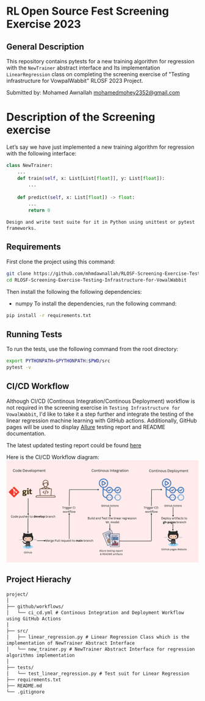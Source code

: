 # RL Open Source Fest Screening Exercise 2023

## General Description

This repository contains pytests for a new training algorithm for regression with the `NewTrainer` abstract interface and Its implementation `LinearRegression` class on completing the screening exercise of "Testing infrastructure for VowpalWabbit" RLOSF 2023 Project.

Submitted by: Mohamed Awnallah <mohamedmohey2352@gmail.com> <br>

# Description of the Screening exercise
Let’s say we have just implemented a new training algorithm for regression with the following interface:

```python
class NewTrainer:
    ...
    def train(self, x: List[List[float]], y: List[float]):
        ...

    def predict(self, x: List[float]) -> float:
        ...
        return 0
```
```
Design and write test suite for it in Python using unittest or pytest frameworks.
```
## Requirements
First clone the project using this command:
```bash
git clone https://github.com/mhmdawnallah/RLOSF-Screening-Exercise-Testing-Infrastructure-for-VowalWabbit.git
cd RLOSF-Screening-Exercise-Testing-Infrastructure-for-VowalWabbit
```
Then install the following the following dependencies:
- numpy
To install the dependencies, run the following command:
```bash
pip install -r requirements.txt
```

## Running Tests
To run the tests, use the following command from the root directory:
```bash
export PYTHONPATH=$PYTHONPATH:$PWD/src
pytest -v
```

## CI/CD Workflow
Although CI/CD (Continous Integration/Continous Deployment) workflow is not required in the screening exercise in `Testing Infrastructure for VowalWabbit`, I'd like to take it a step further and integrate the testing of the linear regression machine learning with GitHub actions. Additionally, GitHub pages will be used to display [Allure](https://github.com/allure-framework) testing report and README documentation.

The latest updated testing report could be found [here](https://mhmdawnallah.github.io/RLOSF-Screening-Exercise-Testing-Infrastructure-for-VowalWabbit/allure_testing_report/#)

Here is the CI/CD Workflow diagram:
![ci-cd-workflow](assets/ci-cd-workflow-diagram.png)

## Project Hierachy
```
project/
│
├── github/workflows/
│   └── ci_cd.yml # Continous Integration and Deployment Workflow using GitHub Actions
│
├── src/
│   ├── linear_regression.py # Linear Regression Class which is the implementation of NewTrainer Abstract Interface
│   └── new_trainer.py # NewTrainer Abstract Interface for regression algorithms implementation
│
├── tests/
│   └── test_linear_regression.py # Test suit for Linear Regression
├── requirements.txt
├── README.md
└── .gitignore
```
